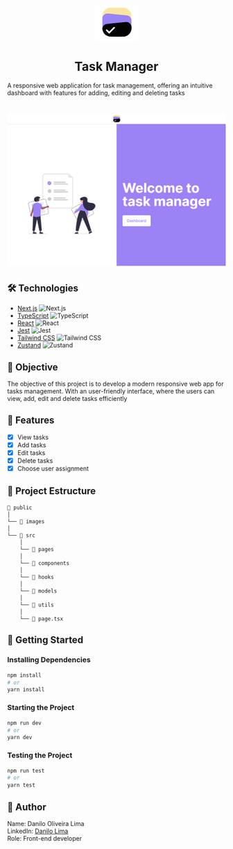   <div align="center">
    <img alt="icon dashboard" src="./public/images/logo-icon.svg" width="100px"/> 
    <h1> 
      Task Manager
    </h1>
  </div>
  

A responsive web application for task management, offering an intuitive dashboard with features for adding, editing and deleting tasks

<h1 align="center">
  <img alt="dashboard" src="./public/images/dashboard.png" />
</h1>

## 🛠️ Technologies

- [Next.js](https://nextjs.org/) ![Next.js](https://img.shields.io/badge/-Next.js-000?style=flat&logo=next.js&logoColor=white)
- [TypeScript](https://www.typescriptlang.org/) ![TypeScript](https://img.shields.io/badge/-TypeScript-3178C6?style=flat&logo=typescript&logoColor=white)
- [React](https://react.dev/) ![React](https://img.shields.io/badge/-React-61DAFB?style=flat&logo=react&logoColor=white)
- [Jest](https://jestjs.io/pt-BR/) ![Jest](https://img.shields.io/badge/-Jest-C21325?style=flat&logo=jest&logoColor=white)
- [Tailwind CSS](https://tailwindcss.com/) ![Tailwind CSS](https://img.shields.io/badge/-Tailwind_CSS-38B2AC?style=flat&logo=tailwind-css&logoColor=white)
- [Zustand](https://www.typescriptlang.org/) ![Zustand](https://img.shields.io/badge/-Zustand-000?style=flat)
## 🎯 Objective

The objective of this project is to develop a modern responsive web app for tasks management. With an user-friendly interface, where the users can view, add, edit and delete tasks efficiently

## 🔨 Features
- [x] View tasks
- [x] Add tasks
- [x] Edit tasks
- [x] Delete tasks
- [x] Choose user assignment

## 📁 Project Estructure

```
📁 public
│
└── 📁 images
│   
└── 📁 src
    │
    └── 📁 pages
    │
    └── 📁 components
    │
    └── 📁 hooks
    │
    └── 📁 models
    │
    └── 📁 utils
    │
    └── 📄 page.tsx
```

## 🚦 Getting Started

### Installing Dependencies

```bash
npm install
# or
yarn install
```

### Starting the Project

```bash
npm run dev
# or
yarn dev
```

### Testing the Project

```bash
npm run test
# or
yarn test
```

## 🙋 Author

Name: Danilo Oliveira Lima  
LinkedIn: [Danilo Lima](https://www.linkedin.com/in/danilo-lima-a62aa91a0/)  
Role: Front-end developer
